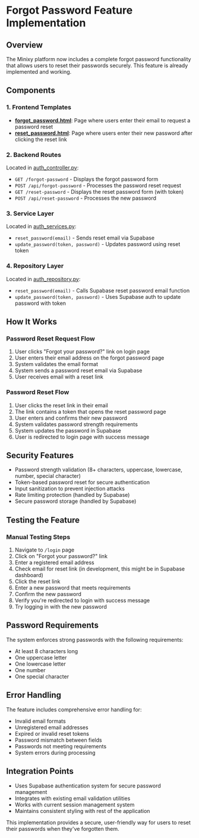 # Forgot Password Feature Implementation

## Overview
The Minixy platform now includes a complete forgot password functionality that allows users to reset their passwords securely. This feature is already implemented and working.

## Components

### 1. Frontend Templates
- **[forgot_password.html](file:///e:/minixy/templates/forgot_password.html)**: Page where users enter their email to request a password reset
- **[reset_password.html](file:///e:/minixy/templates/reset_password.html)**: Page where users enter their new password after clicking the reset link

### 2. Backend Routes
Located in [auth_controller.py](file:///e:/minixy/src/controllers/auth_controller.py):
- `GET /forgot-password` - Displays the forgot password form
- `POST /api/forgot-password` - Processes the password reset request
- `GET /reset-password` - Displays the reset password form (with token)
- `POST /api/reset-password` - Processes the new password

### 3. Service Layer
Located in [auth_services.py](file:///e:/minixy/src/services/auth_services.py):
- `reset_password(email)` - Sends reset email via Supabase
- `update_password(token, password)` - Updates password using reset token

### 4. Repository Layer
Located in [auth_repository.py](file:///e:/minixy/src/repositories/auth_repository.py):
- `reset_password(email)` - Calls Supabase reset password email function
- `update_password(token, password)` - Uses Supabase auth to update password with token

## How It Works

### Password Reset Request Flow
1. User clicks "Forgot your password?" link on login page
2. User enters their email address on the forgot password page
3. System validates the email format
4. System sends a password reset email via Supabase
5. User receives email with a reset link

### Password Reset Flow
1. User clicks the reset link in their email
2. The link contains a token that opens the reset password page
3. User enters and confirms their new password
4. System validates password strength requirements
5. System updates the password in Supabase
6. User is redirected to login page with success message

## Security Features
- Password strength validation (8+ characters, uppercase, lowercase, number, special character)
- Token-based password reset for secure authentication
- Input sanitization to prevent injection attacks
- Rate limiting protection (handled by Supabase)
- Secure password storage (handled by Supabase)

## Testing the Feature

### Manual Testing Steps
1. Navigate to `/login` page
2. Click on "Forgot your password?" link
3. Enter a registered email address
4. Check email for reset link (in development, this might be in Supabase dashboard)
5. Click the reset link
6. Enter a new password that meets requirements
7. Confirm the new password
8. Verify you're redirected to login with success message
9. Try logging in with the new password

## Password Requirements
The system enforces strong passwords with the following requirements:
- At least 8 characters long
- One uppercase letter
- One lowercase letter
- One number
- One special character

## Error Handling
The feature includes comprehensive error handling for:
- Invalid email formats
- Unregistered email addresses
- Expired or invalid reset tokens
- Password mismatch between fields
- Passwords not meeting requirements
- System errors during processing

## Integration Points
- Uses Supabase authentication system for secure password management
- Integrates with existing email validation utilities
- Works with current session management system
- Maintains consistent styling with rest of the application

This implementation provides a secure, user-friendly way for users to reset their passwords when they've forgotten them.